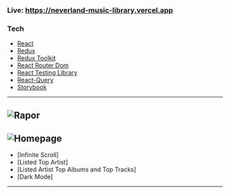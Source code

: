 ###  Live: https://neverland-music-library.vercel.app


### Tech

- [React]
- [Redux]
- [Redux Toolkit]
- [React Router Dom] 
- [React Testing Library ] 
- [React-Query] 
- [Storybook]

---

![Rapor](https://img001.prntscr.com/file/img001/kvK4u-GhQwmWtpzGZdcwSw.png)
---
![Homepage](https://img001.prntscr.com/file/img001/LxYOZthxTN2BhYZbdiOmxA.png)
---
- [Infinite Scroll]
- [Listed Top Artist]
- [Listed Artist Top Albums and Top Tracks]
- [Dark Mode]
---
   [React]: <https://reactjs.org/>
   [Redux]: <https://redux.js.org/>
   [Redux Toolkit]: <https://redux-toolkit.js.org>
   [React Testing Library]: <https://testing-library.com>
   [React-Query]: <https://react-query-v3.tanstack.com/overview>
   [React Router Dom]: <https://v5.reactrouter.com/web/guides/quick-start>
   [Storybook]: <https://storybook.js.org>
